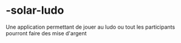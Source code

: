 # -solar-ludo
Une application permettant de jouer au ludo ou tout les participants pourront faire des mise d'argent 
